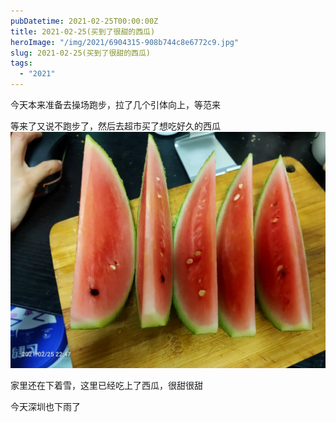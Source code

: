 ```yaml
---
pubDatetime: 2021-02-25T00:00:00Z
title: 2021-02-25(买到了很甜的西瓜)
heroImage: "/img/2021/6904315-908b744c8e6772c9.jpg"
slug: 2021-02-25(买到了很甜的西瓜)
tags:
  - "2021"
---
```


今天本来准备去操场跑步，拉了几个引体向上，等范来

等来了又说不跑步了，然后去超市买了想吃好久的西瓜
![](../../../../public/img/2021/6904315-908b744c8e6772c9.jpg)

家里还在下着雪，这里已经吃上了西瓜，很甜很甜

今天深圳也下雨了
